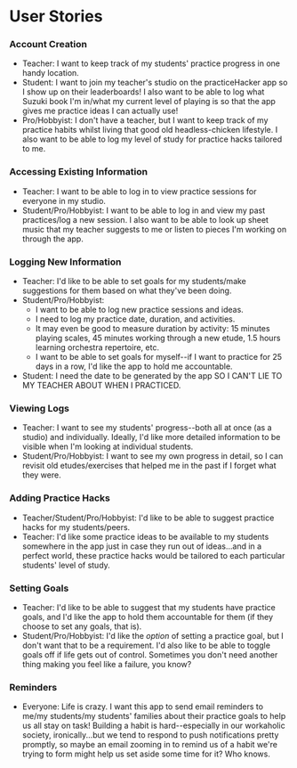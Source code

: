 # User Stories

### Account Creation 

* Teacher: I want to keep track of my students' practice progress in one handy location.  
* Student: I want to join my teacher's studio on the practiceHacker app so I show up on their leaderboards! I also want to be able to log what Suzuki book I'm in/what my current level of playing is so that the app gives me practice ideas I can actually use! 
* Pro/Hobbyist: I don't have a teacher, but I want to keep track of my practice habits whilst living that good old headless-chicken lifestyle. I also want to be able to log my level of study for practice hacks tailored to me. 


### Accessing Existing Information 

* Teacher: I want to be able to log in to view practice sessions for everyone in my studio. 
* Student/Pro/Hobbyist: I want to be able to log in and view my past practices/log a new session. I also want to be able to look up sheet music that my teacher suggests to me or listen to pieces I'm working on through the app. 


### Logging New Information

* Teacher: I'd like to be able to set goals for my students/make suggestions for them based on what they've been doing. 
* Student/Pro/Hobbyist: 
	* I want to be able to log new practice sessions and ideas.
	* I need to log my practice date, duration, and activities. 
	* It may even be good to measure duration by activity: 15 minutes playing scales, 45 minutes working through a new etude, 1.5 hours 		  learning orchestra repertoire, etc.  
	* I want to be able to set goals for myself--if I want to practice for 25 days in a row, I'd like the app to hold me accountable. 
* Student: I need the date to be generated by the app SO I CAN'T LIE TO MY TEACHER ABOUT WHEN I PRACTICED. 


### Viewing Logs

* Teacher: I want to see my students' progress--both all at once (as a studio) and individually. Ideally, I'd like more detailed information to be visible when I'm looking at individual students.
* Student/Pro/Hobbyist: I want to see my own progress in detail, so I can revisit old etudes/exercises that helped me in the past if I forget what they were. 


### Adding Practice Hacks 

* Teacher/Student/Pro/Hobbyist: I'd like to be able to suggest practice hacks for my students/peers. 
* Teacher: I'd like some practice ideas to be available to my students somewhere in the app just in case they run out of ideas...and in a perfect world, these practice hacks would be tailored to each particular students' level of study. 



### Setting Goals

* Teacher: I'd like to be able to suggest that my students have practice goals, and I'd like the app to hold them accountable for them (if they choose to set any goals, that is).
* Student/Pro/Hobbyist: I'd like the _option_ of setting a practice goal, but I don't want that to be a requirement. I'd also like to be able to toggle goals off if life gets out of control. Sometimes you don't need another thing making you feel like a failure, you know? 


### Reminders 

* Everyone: Life is crazy. I want this app to send email reminders to me/my students/my students' families about their practice goals to help us all stay on task! Building a habit is hard--especially in our workaholic society, ironically...but we tend to respond to push notifications pretty promptly, so maybe an email zooming in to remind us of a habit we're trying to form might help us set aside some time for it? Who knows. 


  


